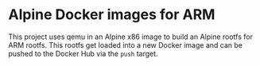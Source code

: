 # Alpine Docker images for ARM

This project uses qemu in an Alpine x86 image to build an Alpine rootfs
for ARM rootfs. This rootfs get loaded into a new Docker image and can
be pushed to the Docker Hub via the `push` target.

